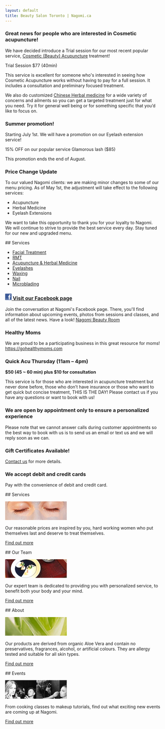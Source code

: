 ```yaml
---
layout: default
title: Beauty Salon Toronto | Nagomi.ca
---
```


<div class="half">

### Great news for people who are interested in Cosmetic acupuncture!

We have decided introduce a Trial session for our most recent popular service, [Cosmetic (Beauty) Acupuncture](services#acupuncture--herbal-medicine) treatment!

Trial Session $77 (40min)

This service is excellent for someone who's interested in seeing how Cosmetic Acupuncture works without having to pay for a full session. It includes a consultation and preliminary focused treatment. 

We also do customized [Chinese Herbal medicine](services#acupuncture--herbal-medicine) for a wide variety of concerns and ailments so you can get a targeted treatment just for what you need. Try it for general well being or for something specific that you’d like to focus on. 


### Summer promotion!

Starting July 1st.  We will have a promotion on our Eyelash extension service!

15% OFF on our popular service Glamorous lash ($85)

This promotion ends the end of August.


### Price Change Update

To our valued Nagomi clients: we are making minor changes to some of our menu pricing. As of May 1st, the adjustment will take effect to the following services:

- Acupuncture
- Herbal Medicine
- Eyelash Extensions

We want to take this opportunity to thank you for your loyalty to Nagomi. We will continue to strive to provide the best service every day. Stay tuned for our new and upgraded menu.

</div>


<div class="half">
## Services

* [Facial Treatment](services#facial)
* [RMT](services#rmt)
* [Acupuncture & Herbal Medicine](services#acupuncture--herbal-medicine)
* [Eyelashes](services#eyelashes)
* [Waxing](services#waxing)
* [Nail](services#nail)
* [Microblading](services#microblading)

### [![Facebook](assets/facebook.jpg) Visit our Facebook page](http://www.facebook.com/nagomibeautyroom)

Join the conversation at Nagomi's Facebook page. There, you'll find information about upcoming events, photos from sessions and classes, and all of the latest news. Have a look! [Nagomi Beauty Room](http://www.facebook.com/nagomibeautyroom)

### Healthy Moms

We are proud to be a participating business in this great resource for moms! <https://gohealthymoms.com>

### Quick Acu Thursday (11am – 4pm)

**$50 (45 ~ 60 min) plus $10 for consultation**

This service is for those who are interested in acupuncture treatment but never done before, those who don’t have insurance or those who want to get quick but concise treatment, THIS IS THE DAY! Please contact us if you have any questions or want to book with us!

### We are open by appointment only to ensure a personalized experience

Please note that we cannot answer calls during customer appointments so the best way to book with us is to send us an email or text us and we will reply soon as we can.

### Gift Certificates Available!

[Contact us](mailto:info@nagomi.ca) for more details.

### We accept debit and credit cards

Pay with the convenience of debit and credit card.

</div>


<div class="clear"></div>


<div class="quarter">
## Services

![Toronto beauty salon](photos/services.jpg)

Our reasonable prices are inspired by you, hard working women who put themselves last and deserve to treat themselves.

[Find out more](services)
</div>

<div class="quarter">
## Our Team

![Toronto beauty salon](photos/event5-small.jpg)

Our expert team is dedicated to providing you with personalized service, to benefit both your body and your mind.

[Find out more](team)
</div>

<div class="quarter">
## About

![Toronto beauty salon](photos/whatweuse.jpg)

Our products are derived from organic Aloe Vera and contain no preservatives, fragrances, alcohol, or artificial colours. They are allergy tested and suitable for all skin types.

[Find out more](what-we-use)
</div>

<div class="quarter">
## Events

![Toronto beauty salon](photos/makeup1.jpg)

From cooking classes to makeup tutorials, find out what exciting new events are coming up at Nagomi.

[Find out more](events)
</div>
